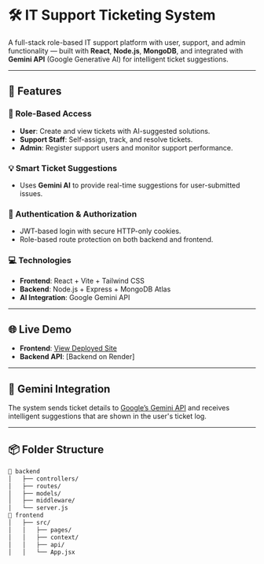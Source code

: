 # 🛠️ IT Support Ticketing System

A full-stack role-based IT support platform with user, support, and admin functionality — built with **React**, **Node.js**, **MongoDB**, and integrated with **Gemini API** (Google Generative AI) for intelligent ticket suggestions.


---

## 🚀 Features

### 👥 Role-Based Access
- **User**: Create and view tickets with AI-suggested solutions.
- **Support Staff**: Self-assign, track, and resolve tickets.
- **Admin**: Register support users and monitor support performance.

### 💡 Smart Ticket Suggestions
- Uses **Gemini AI** to provide real-time suggestions for user-submitted issues.

### 🔐 Authentication & Authorization
- JWT-based login with secure HTTP-only cookies.
- Role-based route protection on both backend and frontend.

### 💻 Technologies
- **Frontend**: React + Vite + Tailwind CSS
- **Backend**: Node.js + Express + MongoDB Atlas
- **AI Integration**: Google Gemini API

---

## 🌐 Live Demo

- **Frontend**: [View Deployed Site](https://it-suppt-frontend.onrender.com/login)
- **Backend API**: [Backend on Render]
---

## 🧠 Gemini Integration

The system sends ticket details to [Google’s Gemini API](https://ai.google.dev/) and receives intelligent suggestions that are shown in the user's ticket log.

---

## 📦 Folder Structure

```bash
📁 backend
│   ├── controllers/
│   ├── routes/
│   ├── models/
│   ├── middleware/
│   └── server.js
📁 frontend
│   ├── src/
│   │   ├── pages/
│   │   ├── context/
│   │   ├── api/
│   │   └── App.jsx
